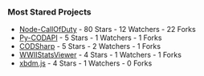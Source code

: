 ### Most Stared Projects
<!-- most_stars starts -->
* [Node-CallOfDuty](https://github.com/Lierrmm/Node-CallOfDuty) - 80 Stars - 12 Watchers - 22 Forks
* [Py-CODAPI](https://github.com/Lierrmm/Py-CODAPI) - 5 Stars - 1 Watchers - 1 Forks
* [CODSharp](https://github.com/Lierrmm/CODSharp) - 5 Stars - 2 Watchers - 1 Forks
* [WWIIStatsViewer](https://github.com/Lierrmm/WWIIStatsViewer) - 4 Stars - 1 Watchers - 1 Forks
* [xbdm.js](https://github.com/Lierrmm/xbdm.js) - 4 Stars - 1 Watchers - 0 Forks
<!-- most_stars ends -->
